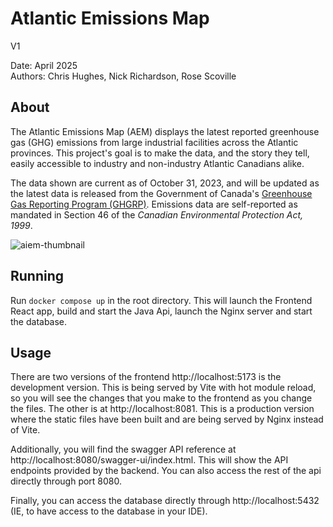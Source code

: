 # Atlantic Emissions Map

V1

Date: April 2025\
Authors: Chris Hughes, Nick Richardson, Rose Scoville

## About

The Atlantic Emissions Map (AEM) displays the latest reported greenhouse gas (GHG) emissions from large industrial facilities across the Atlantic provinces. This project's goal is to make the data, and the story they tell, easily accessible to industry and non-industry Atlantic Canadians alike.

The data shown are current as of October 31, 2023, and will be updated as the latest data is released from the Government of Canada's [Greenhouse Gas Reporting Program (GHGRP)](https://www.canada.ca/en/environment-climate-change/services/climate-change/greenhouse-gas-emissions/facility-reporting/about.html). Emissions data are self-reported as mandated in Section 46 of the *Canadian Environmental Protection Act, 1999*.

![aiem-thumbnail](https://github.com/user-attachments/assets/72ebeb9f-2d78-4f4b-b333-58e206960c99)

## Running

Run `docker compose up` in the root directory. This will launch the Frontend React app, build and start the Java Api, launch 
the Nginx server and start the database.

## Usage
There are two versions of the frontend http://localhost:5173 is the development version. This is being served by Vite with
hot module reload, so you will see the changes that you make to the frontend as you change the files. The other is at
http://localhost:8081. This is a production version where the static files have been built and are being served by Nginx
instead of Vite.

Additionally, you will find the swagger API reference at http://localhost:8080/swagger-ui/index.html.
This will show the API endpoints provided by the backend. You can also access the rest of the api directly
through port 8080.

Finally, you can access the database directly through http://localhost:5432 (IE, to have access to the database in your IDE).
